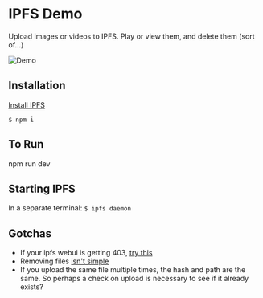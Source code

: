 # IPFS Demo
Upload images or videos to IPFS. Play or view them, and delete them (sort of...)

![Demo](https://github.com/wrannaman/IPFS-Demo/blob/master/demo.gif)

## Installation
[Install IPFS](https://ipfs.io/docs/install/)

`$ npm i`

## To Run
 npm run dev

## Starting IPFS
In a separate terminal:
`$ ipfs daemon`


## Gotchas
 - If your ipfs webui is getting 403, [try this](https://github.com/ipfs-shipyard/ipfs-webui/issues/596#issuecomment-314395014)
 - Removing files [isn't simple]( https://discuss.ipfs.io/t/can-i-delete-my-content-from-the-network/301/31)
 - If you upload the same file multiple times, the hash and path are the same. So perhaps a check on upload is necessary to see if it already exists?
